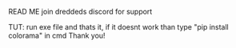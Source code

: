 READ ME 
join dreddeds discord for support


TUT:
run exe file and thats it, if it doesnt work than type "pip install colorama" in cmd 
Thank you!
